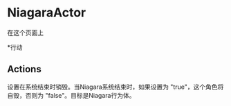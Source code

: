 # NiagaraActor

在这个页面上 

  *行动





## Actions

设置在系统结束时销毁。当Niagara系统结束时，如果设置为 "true"，这个角色将自毁，否则为 "false"。目标是Niagara行为体。
